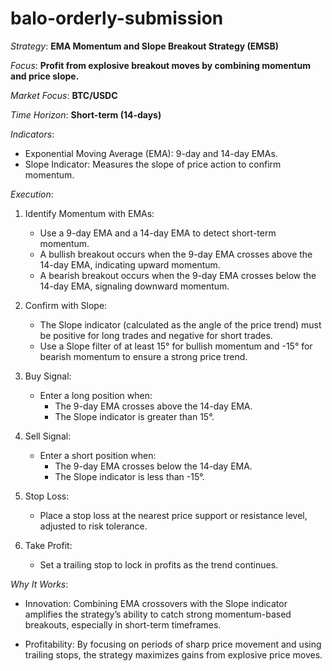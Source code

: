 # balo-orderly-submission

_Strategy_: **EMA Momentum and Slope Breakout Strategy (EMSB)**

_Focus_: **Profit from explosive breakout moves by combining momentum and price slope.**

_Market Focus_: **BTC/USDC**

_Time Horizon_: **Short-term (14-days)**

_Indicators_:

* Exponential Moving Average (EMA): 9-day and 14-day EMAs.
* Slope Indicator: Measures the slope of price action to confirm momentum.

_Execution_:

1. Identify Momentum with EMAs:
    * Use a 9-day EMA and a 14-day EMA to detect short-term momentum.
    * A bullish breakout occurs when the 9-day EMA crosses above the 14-day EMA, indicating upward momentum.
    * A bearish breakout occurs when the 9-day EMA crosses below the 14-day EMA, signaling downward momentum.

2. Confirm with Slope:
    * The Slope indicator (calculated as the angle of the price trend) must be positive for long trades and negative for short trades.
    * Use a Slope filter of at least 15° for bullish momentum and -15° for bearish momentum to ensure a strong price trend.

3. Buy Signal:
    * Enter a long position when:
        * The 9-day EMA crosses above the 14-day EMA.
        * The Slope indicator is greater than 15°.

4. Sell Signal:
    * Enter a short position when:
        * The 9-day EMA crosses below the 14-day EMA.
        * The Slope indicator is less than -15°.

5. Stop Loss:
    * Place a stop loss at the nearest price support or resistance level, adjusted to risk tolerance.

6. Take Profit:
    * Set a trailing stop to lock in profits as the trend continues.

_Why It Works_:
* Innovation: Combining EMA crossovers with the Slope indicator amplifies the strategy’s ability to catch strong momentum-based breakouts, especially in short-term timeframes.

* Profitability: By focusing on periods of sharp price movement and using trailing stops, the strategy maximizes gains from explosive price moves.